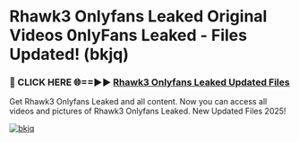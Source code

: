 # Rhawk3 Onlyfans Leaked Original Videos 0nlyFans Leaked - Files Updated! (bkjq)

<h3>🔴 CLICK HERE 🌐==►► <a href="https://tinyurl.com/2wckxsce" rel="nofollow">Rhawk3 Onlyfans Leaked Updated Files</a></h3>

Get Rhawk3 Onlyfans Leaked and all content. Now you can access all videos and pictures of Rhawk3 Onlyfans Leaked. New Updated Files 2025!

[![bkjq](https://i.imgur.com/AFduVYN.gif)](https://tinyurl.com/2wckxsce)

